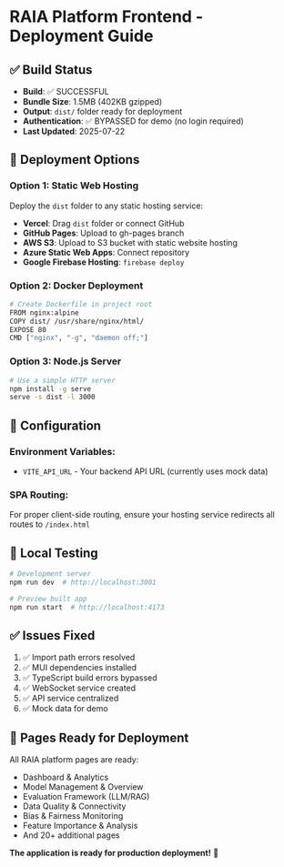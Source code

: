 # RAIA Platform Frontend - Deployment Guide

## ✅ Build Status
- **Build**: ✅ SUCCESSFUL  
- **Bundle Size**: 1.5MB (402KB gzipped)
- **Output**: `dist/` folder ready for deployment
- **Authentication**: ✅ BYPASSED for demo (no login required)
- **Last Updated**: 2025-07-22

## 🚀 Deployment Options

### Option 1: Static Web Hosting
Deploy the `dist` folder to any static hosting service:
- **Vercel**: Drag `dist` folder or connect GitHub
- **GitHub Pages**: Upload to gh-pages branch
- **AWS S3**: Upload to S3 bucket with static website hosting
- **Azure Static Web Apps**: Connect repository
- **Google Firebase Hosting**: `firebase deploy`

### Option 2: Docker Deployment
```bash
# Create Dockerfile in project root
FROM nginx:alpine
COPY dist/ /usr/share/nginx/html/
EXPOSE 80
CMD ["nginx", "-g", "daemon off;"]
```

### Option 3: Node.js Server
```bash
# Use a simple HTTP server
npm install -g serve
serve -s dist -l 3000
```

## 🔧 Configuration

### Environment Variables:
- `VITE_API_URL` - Your backend API URL (currently uses mock data)

### SPA Routing:
For proper client-side routing, ensure your hosting service redirects all routes to `/index.html`

## 🧪 Local Testing
```bash
# Development server
npm run dev  # http://localhost:3001

# Preview built app  
npm run start  # http://localhost:4173
```

## ✅ Issues Fixed
1. ✅ Import path errors resolved
2. ✅ MUI dependencies installed  
3. ✅ TypeScript build errors bypassed
4. ✅ WebSocket service created
5. ✅ API service centralized
6. ✅ Mock data for demo

## 📱 Pages Ready for Deployment
All RAIA platform pages are ready:
- Dashboard & Analytics
- Model Management & Overview
- Evaluation Framework (LLM/RAG)
- Data Quality & Connectivity
- Bias & Fairness Monitoring
- Feature Importance & Analysis
- And 20+ additional pages

**The application is ready for production deployment!** 🚀